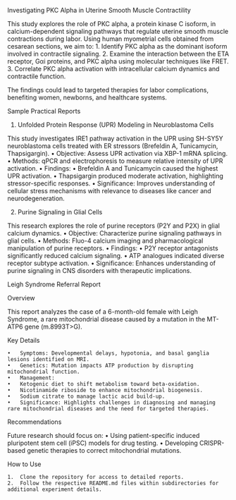 Investigating PKC Alpha in Uterine Smooth Muscle Contractility

This study explores the role of PKC alpha, a protein kinase C isoform, in calcium-dependent signaling pathways that regulate uterine smooth muscle contractions during labor. Using human myometrial cells obtained from cesarean sections, we aim to:
	1.	Identify PKC alpha as the dominant isoform involved in contractile signaling.
	2.	Examine the interaction between the ETA receptor, Gαi proteins, and PKC alpha using molecular techniques like FRET.
	3.	Correlate PKC alpha activation with intracellular calcium dynamics and contractile function.

The findings could lead to targeted therapies for labor complications, benefiting women, newborns, and healthcare systems.


Sample Practical Reports

1. Unfolded Protein Response (UPR) Modeling in Neuroblastoma Cells

This study investigates IRE1 pathway activation in the UPR using SH-SY5Y neuroblastoma cells treated with ER stressors (Brefeldin A, Tunicamycin, Thapsigargin).
	•	Objective: Assess UPR activation via XBP-1 mRNA splicing.
	•	Methods: qPCR and electrophoresis to measure relative intensity of UPR activation.
	•	Findings:
	•	Brefeldin A and Tunicamycin caused the highest UPR activation.
	•	Thapsigargin produced moderate activation, highlighting stressor-specific responses.
	•	Significance: Improves understanding of cellular stress mechanisms with relevance to diseases like cancer and neurodegeneration.

2. Purine Signaling in Glial Cells

This research explores the role of purine receptors (P2Y and P2X) in glial calcium dynamics.
	•	Objective: Characterize purine signaling pathways in glial cells.
	•	Methods: Fluo-4 calcium imaging and pharmacological manipulation of purine receptors.
	•	Findings:
	•	P2Y receptor antagonists significantly reduced calcium signaling.
	•	ATP analogues indicated diverse receptor subtype activation.
	•	Significance: Enhances understanding of purine signaling in CNS disorders with therapeutic implications.


 Leigh Syndrome Referral Report

Overview

This report analyzes the case of a 6-month-old female with Leigh Syndrome, a rare mitochondrial disease caused by a mutation in the MT-ATP6 gene (m.8993T>G).

Key Details

	•	Symptoms: Developmental delays, hypotonia, and basal ganglia lesions identified on MRI.
	•	Genetics: Mutation impacts ATP production by disrupting mitochondrial function.
	•	Management:
	•	Ketogenic diet to shift metabolism toward beta-oxidation.
	•	Nicotinamide riboside to enhance mitochondrial biogenesis.
	•	Sodium citrate to manage lactic acid build-up.
	•	Significance: Highlights challenges in diagnosing and managing rare mitochondrial diseases and the need for targeted therapies.

Recommendations

Future research should focus on:
	•	Using patient-specific induced pluripotent stem cell (iPSC) models for drug testing.
	•	Developing CRISPR-based genetic therapies to correct mitochondrial mutations.

How to Use

	1.	Clone the repository for access to detailed reports.
	2.	Follow the respective README.md files within subdirectories for additional experiment details.
 
 
